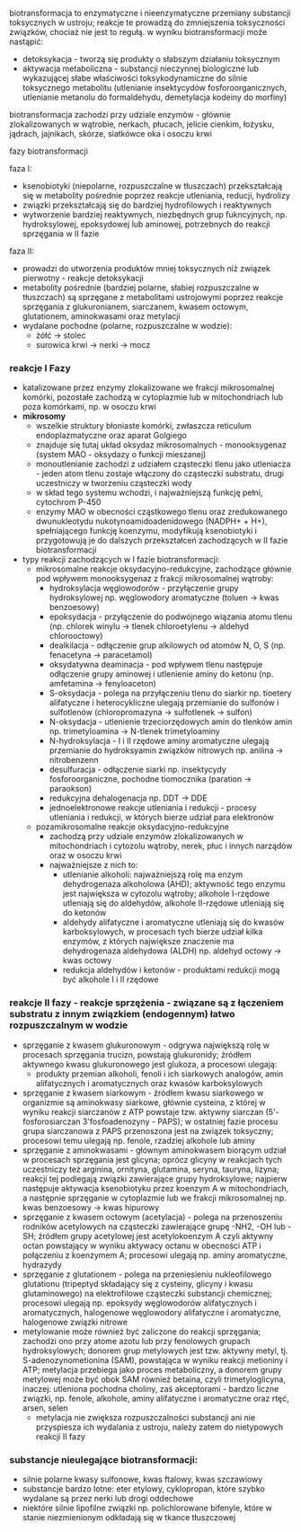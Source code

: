 biotransformacja to enzymatyczne i nieenzymatyczne przemiany substancji toksycznych w ustroju; reakcje te prowadzą do zmniejszenia toksyczności związków, chociaż nie jest to regułą.
w wyniku biotransformacji może nastąpić:
- detoksykacja - tworzą się produkty o słabszym działaniu toksycznym
- aktywacja metaboliczna - substancji nieczynnej biologiczne lub wykazującej słabe właściwości toksykodynamiczne do silnie toksycznego metabolitu (utlenianie insektycydów fosforoorganicznych, utlenianie metanolu do formaldehydu, demetylacja kodeiny do morfiny)

biotransformacja zachodzi przy udziale enzymów - głównie zlokalizowanych w wątrobie, nerkach, płucach, jelicie cienkim, łożysku, jądrach, jajnikach, skórze, siatkówce oka i osoczu krwi

fazy biotransformacji

faza I:
- ksenobiotyki (niepolarne, rozpuszczalne w tłuszczach) przekształcają się w metabolity pośrednie poprzez reakcje utleniania, reducji, hydrolizy
- związki przekształcają się do bardziej hydrofilowych i reaktywnych
- wytworzenie bardziej reaktywnych, niezbędnych grup fukncyjnych, np. hydroksylowej, epoksydowej lub aminowej, potrzebnych do reakcji sprzęgania w II fazie

faza II:
- prowadzi do utworzenia produktów mniej toksycznych niż związek pierwotny - reakcje detoksykacji
- metabolity pośrednie (bardziej polarne, słabiej rozpuszczalne w tłuszczach) są sprzęgane z metabolitami ustrojowymi poprzez reakcje sprzęgania z glukuronianem, siarczanem, kwasem octowym, glutationem, aminokwasami oraz metylacji
- wydalane pochodne (polarne, rozpuszczalne w wodzie):
	- żółć -> stolec
	- surowica krwi -> nerki -> mocz


### reakcje I Fazy

- katalizowane przez enzymy zlokalizowane we frakcji mikrosomalnej komórki, pozostałe zachodzą w cytoplazmie lub w mitochondriach lub poza komórkami, np. w osoczu krwi
- **mikrosomy**
	- wszelkie struktury błoniaste komórki, zwłaszcza reticulum endoplazmatyczne oraz aparat Golgiego
	- znajduje się tutaj układ oksydaz mikrosomalnych - monooksygenaz (system MAO - oksydazy o funkcji mieszanej)
	- monoutlenianie zachodzi z udziałem cząsteczki tlenu jako utleniacza - jeden atom tlenu zostaje włączony do cząsteczki substratu, drugi uczestniczy w tworzeniu cząsteczki wody
	- w skład tego systemu wchodzi, i najważniejszą funkcję pełni, cytochrom P-450
	- enzymy MAO w obecności cząstkowego tlenu oraz zredukowanego dwunukleotydu nukotynoamidoadenidowego (NADPH+ + H+), spełniającego funkcję koenzymu, modyfikują ksenobiotyki i przygotowują je do dalszych przekształceń zachodzących w II fazie biotransformacji
- typy reakcji zachodzących w I fazie biotransformacji:
	- mikrosomalne reakcje oksydacyjno-redukcyjne, zachodzące głównie pod wpływem monooksygenaz z frakcji mikrosomalnej wątroby:
		- hydroksylacja węglowodorów - przyłączenie grupy hydroksylowej np. węglowodory aromatyczne (toluen -> kwas benzoesowy)
		- epoksydacja - przyłączenie do podwójnego wiązania atomu tlenu (np. chlorek winylu -> tlenek chloroetylenu -> aldehyd chlorooctowy)
		- dealkilacja - odłączenie grup alkilowych od atomów N, O, S (np. fenacetyna -> paracetamol)
		- oksydatywna deaminacja - pod wpływem tlenu następuje odłączenie grupy aminowej i utlenienie aminy do ketonu (np. amfetamina -> fenyloaceton)
		- S-oksydacja - polega na przyłączeniu tlenu do siarkir np. tioetery alifatyczne i heterocykliczne ulegają przemianie do sulfonów i sulfotlenów (chloropromazyna -> sulfotlenek -> sulfon)
		- N-oksydacja - utlenienie trzeciorzędowych amin do tlenków amin np. trimetyloamina -> N-tlenek trimetyloaminy
		- N-hydroksylacja - I i II rzędowe aminy aromatyczne ulegają przemianie do hydroksyamin związków nitrowych np. anilina -> nitrobenzenn
		- desulfuracja - odłączenie siarki np. insektycydy fosforoorganiczne, pochodne tiomocznika (paration -> paraokson)
		- redukcyjna dehalogenacja np. DDT -> DDE
		- jednoelektronowe reakcje utleniania i redukcji - procesy utleniania i redukcji, w których bierze udział para elektronów
	- pozamikrosomalne reakcje oksydacyjno-redukcyjne
		- zachodzą przy udziale enzymów zlokalizowanych w mitochondriach i cytozolu wątroby, nerek, płuc i innych narządów oraz w osoczu krwi
		- najważniejsze z nich to:
			- utlenianie alkoholi: najważniejszą rolę ma enzym dehydrogenaza alkoholowa (AHD); aktywność tego enzymu jest największa w cytozolu wątroby; alkohole I-rzędowe utleniają się do aldehydów, alkohole II-rzędowe utleniają się do ketonów
			- aldehydy alifatyczne i aromatyczne utleniają się do kwasów karboksylowych, w procesach tych bierze udział kilka enzymów, z których największe znaczenie ma dehydrogenaza aldehydowa (ALDH) np. aldehyd octowy -> kwas octowy
			- redukcja aldehydów i ketonów - produktami redukcji mogą być alkohole I i II rzędowe

### reakcje II fazy - reakcje sprzężenia - związane są z łączeniem substratu z innym związkiem (endogennym) łatwo rozpuszczalnym w wodzie

- sprzęganie z kwasem glukuronowym - odgrywa największą rolę w procesach sprzęgania trucizn, powstają glukuronidy; źródłem aktywnego kwasu glukuronowego jest glukoza, a procesowi ulegają:
	- produkty przemian alkoholi, fenoli i ich siarkowych analogów, amin alifatycznych i aromatycznych oraz kwasów karboksylowych
- sprzęganie z kwasem siarkowym - źródłem kwasu siarkowego w organizmie są aminokwasy siarkowe, głównie cysteina, z której w wyniku reakcji siarczanów z ATP powstaje tzw. aktywny siarczan (5'-fosforosiarczan 3'fosfoadenozyny - PAPS); w ostatniej fazie procesu grupa siarczanowa z PAPS przenoszona jest na związek toksyczny; procesowi temu ulegają np. fenole, rzadziej alkohole lub aminy
- sprzęganie z aminokwasami - głównym aminokwasem biorącym udział w procesach sprzęgania jest glicyna; oprócz glicyny w reakcjach tych uczestniczy też arginina, ornityna, glutamina, seryna, tauryna, lizyna; reakcji tej podlegają związki zawierające grupy hydroksylowe; najpierw następuje aktywacja ksenobiotyku przez koenzym A  w mitochondriach, a następnie sprzęganie w cytoplazmie lub we frakcji mikrosomalnej np. kwas benzoesowy -> kwas hipurowy
- sprzęganie z kwasem octowym (acetylacja) - polega na przenoszeniu rodników acetylowych na cząsteczki zawierające grupę -NH2, -OH lub -SH; źródłem grupy acetylowej jest acetylokoenzym A czyli aktywny octan powstający w wyniku aktywacy octanu w obecności ATP i połączeniu z koenzymem A; procesowi ulegają np. aminy aromatyczne, hydrazydy
- sprzęganie z glutationem - polega na przeniesieniu nukleofilowego glutationu (tripeptyd składający się z cysteiny, glicyny i kwasu glutaminowego) na elektrofilowe cząsteczki substancji chemicznej; procesowi ulegają np. epoksydy węglowodorów alifatycznych i aromatycznych, halogenowe węglowodory alifatyczne i aromatyczne, halogenowe związki nitrowe
- metylowanie może również być zaliczone do reakcji sprzęgania; zachodzi ono przy atome azotu lub przy fenolowych grupach hydroksylowych; donorem grup metylowych jest tzw. aktywny metyl, tj. S-adenozynometionina (SAM), powstająca w wyniku reakcji metioniny i ATP; metylacja przebiega jako proces metaboliczny, a donorem grupy metylowej może być obok SAM również betaina, czyli trimetyloglicyna, inaczej: utleniona pochodna choliny, zaś akceptorami - bardzo liczne związki, np. fenole, alkohole, aminy alifatyczne i aromatyczne oraz rtęć, arsen, selen
	- metylacja nie zwiększa rozpuszczalności substancji ani nie przyspiesza ich wydalania z ustroju, należy zatem do nietypowych reakcji II fazy

### substancje nieulegające biotransformacji:
- silnie polarne kwasy sulfonowe, kwas ftalowy, kwas szczawiowy
- substancje bardzo lotne: eter etylowy, cyklopropan, które szybko wydalane są przez nerki lub drogi oddechowe
- niektóre silnie lipofilne związki np. polichlorowane bifenyle, które w stanie niezmienionym odkładają się w tkance tłuszczowej